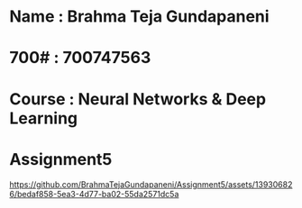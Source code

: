 # Name : Brahma Teja Gundapaneni
# 700# : 700747563
# Course : Neural Networks & Deep Learning
# Assignment5



https://github.com/BrahmaTejaGundapaneni/Assignment5/assets/139306826/bedaf858-5ea3-4d77-ba02-55da2571dc5a

